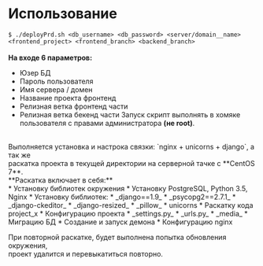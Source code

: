 # Использование 
`$ ./deployPrd.sh <db_username> <db_password> <server/domain__name> <frontend_project> <frontend_branch> <backend_branch>` <br>
<br>
**На входе 6 параметров:**
* Юзер БД
* Пароль пользователя
* Имя сервера / домен
* Название проекта фронтенд
* Релизная ветка фронтенд части
* Релизная ветка бекенд части
Запуск скрипт выполнять в хомяке пользователя с правами администратора **(не root)**.
<br>
Выполняется установка и настрока связки: `nginx + unicorns + django`, а так же <br>
раскатка проекта в текущей директории на серверной тачке с **CentOS 7**. <br>
**Раскатка включает в себя:** <br>
* Установку библиотек окружения
* Установку PostgreSQL, Python 3.5, Nginx
* Установку библиотек:
  * _django==1.9_
  * _psycopg2==2.7.1_
  * _django-ckeditor_
  * _django-resized_
  * _pillow_
  * unicorns
* Раскатку кода project_x
* Конфигурацию проекта
  * _settings.py_
  * _urls.py_
  * _media_
* Миграцию БД
* Создание и запуск демона
* Конфигурацию nginx

При повторной раскатке, будет выполнена попытка обновления окружения, <br>проект удалится и перевыкатиться повторно.
